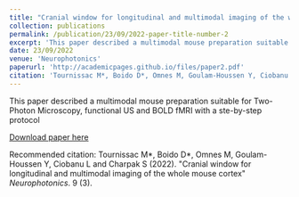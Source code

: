 ```yaml
---
title: "Cranial window for longitudinal and multimodal imaging of the whole mouse cortex"
collection: publications
permalink: /publication/23/09/2022-paper-title-number-2
excerpt: 'This paper described a multimodal mouse preparation suitable for Two-Photon Microscopy, functional US and BOLD fMRI with a ste-by-step protocol'
date: 23/09/2022
venue: 'Neurophotonics'
paperurl: 'http://academicpages.github.io/files/paper2.pdf'
citation: 'Tournissac M*, Boido D*, Omnes M, Goulam-Houssen Y, Ciobanu L and Charpak S (2022). &quot;Cranial window for longitudinal and multimodal imaging of the whole mouse cortex&quot; <i>Neurophotonics</i>. 9 (3).'
---
```

This paper described a multimodal mouse preparation suitable for Two-Photon Microscopy, functional US and BOLD fMRI with a ste-by-step protocol

[Download paper here](http://academicpages.github.io/files/paper2.pdf)

Recommended citation: Tournissac M*, Boido D*, Omnes M, Goulam-Houssen Y, Ciobanu L and Charpak S (2022). "Cranial window for longitudinal and multimodal imaging of the whole mouse cortex" <i>Neurophotonics</i>. 9 (3).